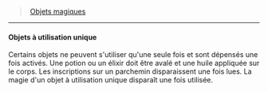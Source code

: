 ﻿---
!Generic
Id: magicitems_hd.md#objets-à-utilisation-unique
ParentLink: magicitems_hd.md#objets-magiques
Name: Objets à utilisation unique
ParentName: Objets magiques
NameLevel: 4
Attributes: {}
---
> [Objets magiques](hd_magicitems.md)

---

#### Objets à utilisation unique

Certains objets ne peuvent s'utiliser qu'une seule fois et sont dépensés une fois activés. Une potion ou un élixir doit être avalé et une huile appliquée sur le corps. Les inscriptions sur un parchemin disparaissent une fois lues. La magie d'un objet à utilisation unique disparaît une fois utilisée.

